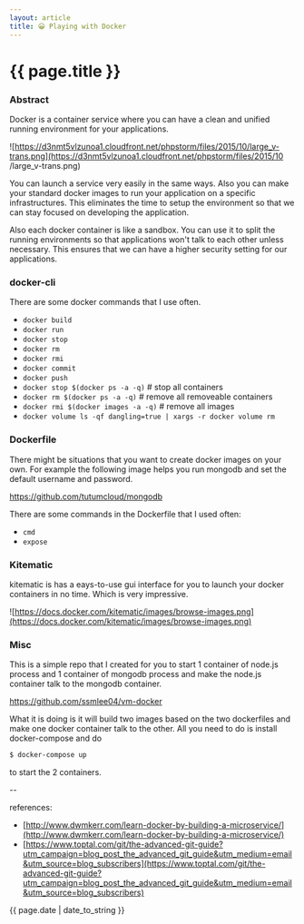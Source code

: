 ```yaml
---
layout: article
title: 😀 Playing with Docker
---
```

# {{ page.title }}

### Abstract

Docker is a container service where you can have a clean and unified running environment for your applications.

![https://d3nmt5vlzunoa1.cloudfront.net/phpstorm/files/2015/10/large_v-trans.png](https://d3nmt5vlzunoa1.cloudfront.net/phpstorm/files/2015/10
/large_v-trans.png)

You can launch a service very easily in the same ways. Also you can make your standard docker images to run your application on a specific infrastructures. This eliminates the time to setup the environment so that we can stay focused on developing the application.

Also each docker container is like a sandbox. You can use it to split the running environments so that applications won't talk to each other unless necessary. This ensures that we can have a higher security setting for our applications.

### docker-cli

There are some docker commands that I use often.

* `docker build`
* `docker run`
* `docker stop`
* `docker rm`
* `docker rmi`
* `docker commit`
* `docker push`
* `docker stop $(docker ps -a -q)` # stop all containers
* `docker rm $(docker ps -a -q)` # remove all removeable containers
* `docker rmi $(docker images -a -q)` # remove all images
* `docker volume ls -qf dangling=true | xargs -r docker volume rm`

### Dockerfile

There might be situations that you want to create docker images on your own. For example the following image helps you run mongodb and set the default username and password.

https://github.com/tutumcloud/mongodb

There are some commands in the Dockerfile that I used often:

* `cmd`
* `expose`

### Kitematic

kitematic is has a eays-to-use gui interface for you to launch your docker containers in no time. Which is very impressive.

![https://docs.docker.com/kitematic/images/browse-images.png](https://docs.docker.com/kitematic/images/browse-images.png)

### Misc

This is a simple repo that I created for you to start 1 container of node.js process and 1 container of mongodb process and make the node.js container talk to the mongodb container.

https://github.com/ssmlee04/vm-docker

What it is doing is it will build two images based on the two dockerfiles and make one docker container talk to the other. All you need to do is install docker-compose and do

```bash
$ docker-compose up
```

to start the 2 containers.

--

references:

* [http://www.dwmkerr.com/learn-docker-by-building-a-microservice/](http://www.dwmkerr.com/learn-docker-by-building-a-microservice/)
* [https://www.toptal.com/git/the-advanced-git-guide?utm_campaign=blog_post_the_advanced_git_guide&utm_medium=email&utm_source=blog_subscribers](https://www.toptal.com/git/the-advanced-git-guide?utm_campaign=blog_post_the_advanced_git_guide&utm_medium=email&utm_source=blog_subscribers)

{{ page.date | date_to_string }}
